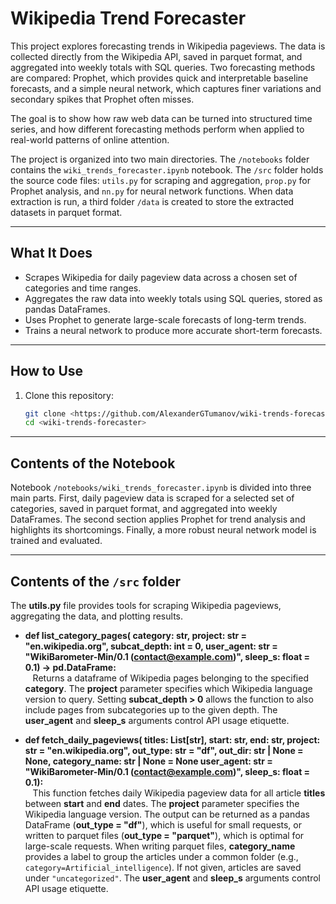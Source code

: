 # Wikipedia Trend Forecaster

This project explores forecasting trends in Wikipedia pageviews. The data is collected directly from the Wikipedia API, saved in parquet format, and aggregated into weekly totals with SQL queries. Two forecasting methods are compared: Prophet, which provides quick and interpretable baseline forecasts, and a simple neural network, which captures finer variations and secondary spikes that Prophet often misses.

The goal is to show how raw web data can be turned into structured time series, and how different forecasting methods perform when applied to real-world patterns of online attention.

The project is organized into two main directories. The `/notebooks` folder contains the `wiki_trends_forecaster.ipynb` notebook. The `/src` folder holds the source code files: `utils.py` for scraping and aggregation, `prop.py` for Prophet analysis, and `nn.py` for neural network functions. When data extraction is run, a third folder `/data` is created to store the extracted datasets in parquet format.

---

## What It Does

- Scrapes Wikipedia for daily pageview data across a chosen set of categories and time ranges.
- Aggregates the raw data into weekly totals using SQL queries, stored as pandas DataFrames.
- Uses Prophet to generate large-scale forecasts of long-term trends.
- Trains a neural network to produce more accurate short-term forecasts.

---

## How to Use

1. Clone this repository:
   ```bash
   git clone <https://github.com/AlexanderGTumanov/wiki-trends-forecaster>
   cd <wiki-trends-forecaster>

---

## Contents of the Notebook

Notebook `/notebooks/wiki_trends_forecaster.ipynb` is divided into three main parts. First, daily pageview data is scraped for a selected set of categories, saved in parquet format, and aggregated into weekly DataFrames. The second section applies Prophet for trend analysis and highlights its shortcomings. Finally, a more robust neural network model is trained and evaluated.

---

## Contents of the `/src` folder

The **utils.py** file provides tools for scraping Wikipedia pageviews, aggregating the data, and plotting results.

- **def list_category_pages(
    category: str,
    project: str = "en.wikipedia.org",
    subcat_depth: int = 0,
    user_agent: str = "WikiBarometer-Min/0.1 (contact@example.com)",
    sleep_s: float = 0.1) -> pd.DataFrame:**  
   &nbsp;&nbsp;&nbsp;Returns a dataframe of Wikipedia pages belonging to the specified **category**. The **project** parameter specifies which Wikipedia language version to query. Setting **subcat_depth > 0** allows the function to also include pages from subcategories up to the given depth. The **user_agent** and **sleep_s** arguments control API usage etiquette.

- **def fetch_daily_pageviews(
    titles: List[str],
    start: str,
    end: str,
    project: str = "en.wikipedia.org",
    out_type: str = "df",
    out_dir: str | None = None,
    category_name: str | None = None
    user_agent: str = "WikiBarometer-Min/0.1 (contact@example.com)",
    sleep_s: float = 0.1):**  
  &nbsp;&nbsp;&nbsp;This function fetches daily Wikipedia pageview data for all article **titles** between **start** and **end** dates. The **project** parameter specifies the Wikipedia language version. The output can be returned as a pandas DataFrame (**out_type = "df"**), which is useful for small requests, or written to parquet files (**out_type = "parquet"**), which is optimal for large-scale requests. When writing parquet files, **category_name** provides a label to group the articles under a common folder (e.g., `category=Artificial_intelligence`). If not given, articles are saved under `"uncategorized"`. The **user_agent** and **sleep_s** arguments control API usage etiquette.


